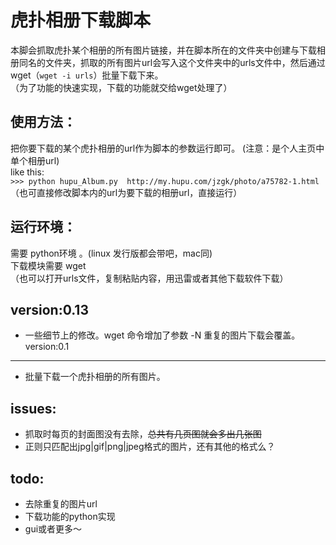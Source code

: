 虎扑相册下载脚本
===

本脚会抓取虎扑某个相册的所有图片链接，并在脚本所在的文件夹中创建与下载相册同名的文件夹，抓取的所有图片url会写入这个文件夹中的urls文件中，然后通过wget（`wget -i urls`）批量下载下来。  
（为了功能的快速实现，下载的功能就交给wget处理了）

使用方法： 
--- 
把你要下载的某个虎扑相册的url作为脚本的参数运行即可。 
(注意：是个人主页中单个相册url)  
like this:  
`>>> python hupu_Album.py  http://my.hupu.com/jzgk/photo/a75782-1.html `   （也可直接修改脚本内的url为要下载的相册url，直接运行）

运行环境：
---
需要 python环境 。(linux 发行版都会带吧，mac同)  
下载模块需要 wget  
（也可以打开urls文件，复制粘贴内容，用迅雷或者其他下载软件下载）  


version:0.13
---
* 一些细节上的修改。wget 命令增加了参数 -N 重复的图片下载会覆盖。
version:0.1
---
* 批量下载一个虎扑相册的所有图片。

issues:
---
* 抓取时每页的封面图没有去除，<del>总共有几页图就会多出几张图</del> 
* 正则只匹配出jpg|gif|png|jpeg格式的图片，还有其他的格式么？

todo:
---
* 去除重复的图片url
* 下载功能的python实现
* gui或者更多～
